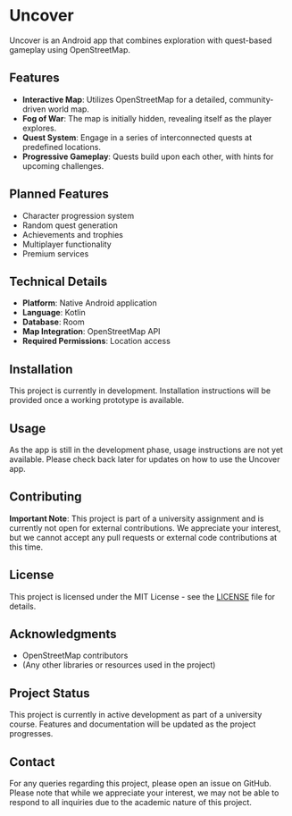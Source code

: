 # Uncover

Uncover is an Android app that combines exploration with quest-based gameplay using OpenStreetMap.

## Features

- **Interactive Map**: Utilizes OpenStreetMap for a detailed, community-driven world map.
- **Fog of War**: The map is initially hidden, revealing itself as the player explores.
- **Quest System**: Engage in a series of interconnected quests at predefined locations.
- **Progressive Gameplay**: Quests build upon each other, with hints for upcoming challenges.

## Planned Features

- Character progression system
- Random quest generation
- Achievements and trophies
- Multiplayer functionality
- Premium services

## Technical Details

- **Platform**: Native Android application
- **Language**: Kotlin
- **Database**: Room
- **Map Integration**: OpenStreetMap API
- **Required Permissions**: Location access

## Installation

This project is currently in development. Installation instructions will be provided once a working prototype is available.

## Usage

As the app is still in the development phase, usage instructions are not yet available. Please check back later for updates on how to use the Uncover app.

## Contributing

**Important Note**: This project is part of a university assignment and is currently not open for external contributions. We appreciate your interest, but we cannot accept any pull requests or external code contributions at this time.

## License

This project is licensed under the MIT License - see the [LICENSE](LICENSE) file for details.

## Acknowledgments

- OpenStreetMap contributors
- (Any other libraries or resources used in the project)

## Project Status

This project is currently in active development as part of a university course. Features and documentation will be updated as the project progresses.


## Contact

For any queries regarding this project, please open an issue on GitHub. Please note that while we appreciate your interest, we may not be able to respond to all inquiries due to the academic nature of this project.
